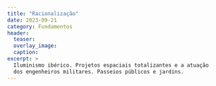 ```yaml
---
title: "Racionalização"
date: 2023-09-21
category: Fundamentos
header:
  teaser:
  overlay_image:
  caption:
excerpt: >
  Iluminismo ibérico. Projetos espaciais totalizantes e a atuação
  dos engenheiros militares. Passeios públicos e jardins.
---
```

